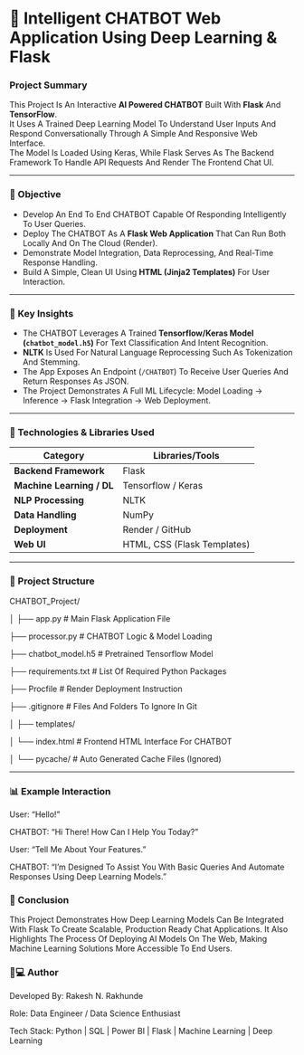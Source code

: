 # 🤖 Intelligent CHATBOT Web Application Using Deep Learning & Flask

### Project Summary
This Project Is An Interactive **AI Powered CHATBOT** Built With **Flask** And **TensorFlow**.  
It Uses A Trained Deep Learning Model To Understand User Inputs And Respond Conversationally Through A Simple And Responsive Web Interface.  
The Model Is Loaded Using Keras, While Flask Serves As The Backend Framework To Handle API Requests And Render The Frontend Chat UI.

---

### 🎯 Objective
- Develop An End To End CHATBOT Capable Of Responding Intelligently To User Queries.  
- Deploy The CHATBOT As A **Flask Web Application** That Can Run Both Locally And On The Cloud (Render).  
- Demonstrate Model Integration, Data Reprocessing, And Real-Time Response Handling.  
- Build A Simple, Clean UI Using **HTML (Jinja2 Templates)** For User Interaction.

---

### 🧠 Key Insights
- The CHATBOT Leverages A Trained **Tensorflow/Keras Model (`chatbot_model.h5`)** For Text Classification And Intent Recognition.  
- **NLTK** Is Used For Natural Language Reprocessing Such As Tokenization And Stemming.  
- The App Exposes An Endpoint (`/CHATBOT`) To Receive User Queries And Return Responses As JSON.  
- The Project Demonstrates A Full ML Lifecycle: Model Loading → Inference → Flask Integration → Web Deployment.

---

### 🧰 Technologies & Libraries Used
| Category | Libraries/Tools |
|-----------|----------------|
| **Backend Framework** | Flask |
| **Machine Learning / DL** | Tensorflow / Keras |
| **NLP Processing** | NLTK |
| **Data Handling** | NumPy |
| **Deployment** | Render / GitHub |
| **Web UI** | HTML, CSS (Flask Templates) |

---

### 📂 Project Structure
CHATBOT_Project/

│
├── app.py # Main Flask Application File

├── processor.py # CHATBOT Logic & Model Loading

├── chatbot_model.h5 # Pretrained Tensorflow Model

├── requirements.txt # List Of Required Python Packages

├── Procfile # Render Deployment Instruction

├── .gitignore # Files And Folders To Ignore In Git

│
├── templates/

│ └── index.html # Frontend HTML Interface For CHATBOT

│
└── pycache/ # Auto Generated Cache Files (Ignored)



---

### 📊 Example Interaction

User: “Hello!”

CHATBOT: “Hi There! How Can I Help You Today?”

User: “Tell Me About Your Features.”

CHATBOT: “I’m Designed To Assist You With Basic Queries And Automate Responses Using Deep Learning Models.”

### 🏁 Conclusion

This Project Demonstrates How Deep Learning Models Can Be Integrated With Flask To Create Scalable, Production Ready Chat Applications.
It Also Highlights The Process Of Deploying AI Models On The Web, Making Machine Learning Solutions More Accessible To End Users.

### 👨💻 Author

Developed By: Rakesh N. Rakhunde

Role: Data Engineer / Data Science Enthusiast

Tech Stack: Python | SQL | Power BI | Flask | Machine Learning | Deep Learning
